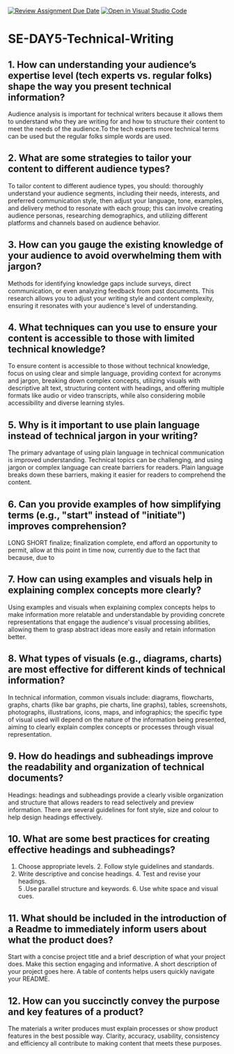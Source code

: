 [![Review Assignment Due Date](https://classroom.github.com/assets/deadline-readme-button-22041afd0340ce965d47ae6ef1cefeee28c7c493a6346c4f15d667ab976d596c.svg)](https://classroom.github.com/a/zsAR-pyY)
[![Open in Visual Studio Code](https://classroom.github.com/assets/open-in-vscode-2e0aaae1b6195c2367325f4f02e2d04e9abb55f0b24a779b69b11b9e10269abc.svg)](https://classroom.github.com/online_ide?assignment_repo_id=18480374&assignment_repo_type=AssignmentRepo)
# SE-DAY5-Technical-Writing
## 1. How can understanding your audience’s expertise level (tech experts vs. regular folks) shape the way you present technical information?

 Audience analysis is important for technical writers because it allows them to understand who they are writing for and how to structure their content to meet the needs of the audience.To the  tech experts  more  technical terms can be used  but the  regular folks simple  words  are used.
## 2. What are some strategies to tailor your content to different audience types?
To tailor content to different audience types, you should: thoroughly understand your audience segments, including their needs, interests, and preferred communication style, then adjust your language, tone, examples, and delivery method to resonate with each group; this can involve creating audience personas, researching demographics, and utilizing different platforms and channels based on audience behavior.
## 3. How can you gauge the existing knowledge of your audience to avoid overwhelming them with jargon?
Methods for identifying knowledge gaps include surveys, direct communication, or even analyzing feedback from past documents. This research allows you to adjust your writing style and content complexity, ensuring it resonates with your audience's level of understanding.
## 4. What techniques can you use to ensure your content is accessible to those with limited technical knowledge?
To ensure content is accessible to those without technical knowledge, focus on using clear and simple language, providing context for acronyms and jargon, breaking down complex concepts, utilizing visuals with descriptive alt text, structuring content with headings, and offering multiple formats like audio or video transcripts, while also considering mobile accessibility and diverse learning styles.
## 5. Why is it important to use plain language instead of technical jargon in your writing?
The primary advantage of using plain language in technical communication is improved understanding. Technical topics can be challenging, and using jargon or complex language can create barriers for readers. Plain language breaks down these barriers, making it easier for readers to comprehend the content.
## 6. Can you provide examples of how simplifying terms (e.g., "start" instead of "initiate") improves comprehension?
  LONG	                       SHORT
finalize; finalization	   complete, end
afford an opportunity to	 permit, allow
at this point in time	     now, currently
due to the fact that	     because, due to
## 7. How can using examples and visuals help in explaining complex concepts more clearly?
Using examples and visuals when explaining complex concepts helps to make information more relatable and understandable by providing concrete representations that engage the audience's visual processing abilities, allowing them to grasp abstract ideas more easily and retain information better.
## 8. What types of visuals (e.g., diagrams, charts) are most effective for different kinds of technical information?
In technical information, common visuals include: diagrams, flowcharts, graphs, charts (like bar graphs, pie charts, line graphs), tables, screenshots, photographs, illustrations, icons, maps, and infographics; the specific type of visual used will depend on the nature of the information being presented, aiming to clearly explain complex concepts or processes through visual representation.
## 9. How do headings and subheadings improve the readability and organization of technical documents?
Headings: headings and subheadings provide a clearly visible organization and structure that allows readers to read selectively and preview information. There are several guidelines for font style, size and colour to help design headings effectively.
## 10. What are some best practices for creating effective headings and subheadings?
   1. Choose appropriate levels.               2. Follow style guidelines and standards.
   3. Write descriptive and concise headings.  4. Test and revise your headings.  
   5 .Use parallel structure and keywords.     6. Use white space and visual cues.
   
## 11. What should be included in the introduction of a Readme to immediately inform users about what the product does?
Start with a concise project title and a brief description of what your project does. Make this section engaging and informative. A short description of your project goes here. A table of contents helps users quickly navigate your README.
## 12. How can you succinctly convey the purpose and key features of a product?
The materials a writer produces must explain processes or show product features in the best possible way. Clarity, accuracy, usability, consistency and efficiency all contribute to making content that meets these purposes.
